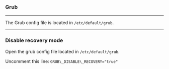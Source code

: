### Grub

---

The Grub config file is located in ```/etc/default/grub```.

---
### Disable recovery mode

Open the grub config file located in ```/etc/default/grub```.

Uncomment this line: ```GRUB\_DISABLE\_RECOVERY="true"```
